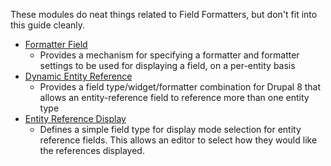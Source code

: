These modules do neat things related to Field Formatters, but don't fit into this guide cleanly.

* [Formatter Field](https://www.drupal.org/project/formatter%5Ffield)  
   * Provides a mechanism for specifying a formatter and formatter settings to be used for displaying a field, on a per-entity basis
* [Dynamic Entity Reference](https://www.drupal.org/project/dynamic%5Fentity%5Freference)  
   * Provides a field type/widget/formatter combination for Drupal 8 that allows an entity-reference field to reference more than one entity type
* [Entity Reference Display](https://www.drupal.org/project/entity%5Freference%5Fdisplay)  
   * Defines a simple field type for display mode selection for entity reference fields. This allows an editor to select how they would like the references displayed.